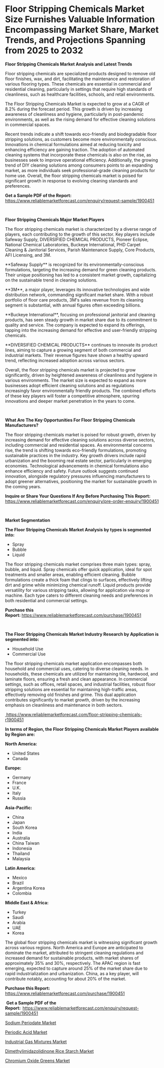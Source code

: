 <p><h1>Floor Stripping Chemicals Market Size Furnishes Valuable Information Encompassing Market Share, Market Trends, and Projections Spanning from 2025 to 2032</h1></p><p><strong>Floor Stripping Chemicals Market Analysis and Latest Trends</strong></p>
<p><p>Floor stripping chemicals are specialized products designed to remove old floor finishes, wax, and dirt, facilitating the maintenance and restoration of various flooring types. These chemicals are essential in commercial and residential cleaning, particularly in settings that require high standards of cleanliness, such as healthcare facilities, schools, and retail environments. </p><p>The Floor Stripping Chemicals Market is expected to grow at a CAGR of 8.2% during the forecast period. This growth is driven by increasing awareness of cleanliness and hygiene, particularly in post-pandemic environments, as well as the rising demand for effective cleaning solutions in commercial spaces. </p><p>Recent trends indicate a shift towards eco-friendly and biodegradable floor stripping solutions, as customers become more environmentally conscious. Innovations in chemical formulations aimed at reducing toxicity and enhancing efficiency are gaining traction. The adoption of automated cleaning systems that incorporate these chemicals is also on the rise, as businesses seek to improve operational efficiency. Additionally, the growing trend of DIY cleaning solutions among consumers points to an expanding market, as more individuals seek professional-grade cleaning products for home use. Overall, the floor stripping chemicals market is poised for significant growth in response to evolving cleaning standards and preferences.</p></p>
<p><strong>Get a Sample PDF of the Report:&nbsp;</strong> <a href="https://www.reliablemarketforecast.com/enquiry/request-sample/1900451?utm_campaign=1097&utm_medium=2&utm_source=Github&utm_content=ia&utm_term=30012025&utm_id=floor-stripping-chemicals">https://www.reliablemarketforecast.com/enquiry/request-sample/1900451</a></p>
<p>&nbsp;</p>
<p><strong>Floor Stripping Chemicals Major Market Players</strong></p>
<p><p>The floor stripping chemicals market is characterized by a diverse range of players, each contributing to the growth of this sector. Key players include Safeway Supply, DIVERSIFIED CHEMICAL PRODUCTS, Pioneer Eclipse, National Chemical Laboratories, Buckeye International, PHD Carpet Cleaning & Janitorial Services, Parish Maintenance Supply, Core Products, AFI Licensing, and 3M. </p><p>**Safeway Supply** is recognized for its environmentally-conscious formulations, targeting the increasing demand for green cleaning products. Their unique positioning has led to a consistent market growth, capitalizing on the sustainable trend in cleaning solutions.</p><p>**3M**, a major player, leverages its innovative technologies and wide distribution network, commanding significant market share. With a robust portfolio of floor care products, 3M's sales revenue from its cleaning segment is substantial, with annual figures often exceeding billions.</p><p>**Buckeye International**, focusing on professional janitorial and cleaning products, has seen steady growth in market share due to its commitment to quality and service. The company is expected to expand its offerings, tapping into the increasing demand for effective and user-friendly stripping chemicals.</p><p>**DIVERSIFIED CHEMICAL PRODUCTS** continues to innovate its product lines, aiming to capture a growing segment of both commercial and industrial markets. Their revenue figures have shown a healthy upward trend, reflecting increased adoption across various sectors.</p><p>Overall, the floor stripping chemicals market is projected to grow significantly, driven by heightened awareness of cleanliness and hygiene in various environments. The market size is expected to expand as more businesses adopt efficient cleaning solutions and as regulations increasingly favor environmentally friendly products. The combined efforts of these key players will foster a competitive atmosphere, spurring innovations and deeper market penetration in the years to come.</p></p>
<p>&nbsp;</p>
<p><strong>What Are The Key Opportunities For Floor Stripping Chemicals Manufacturers?</strong></p>
<p><p>The floor stripping chemicals market is poised for robust growth, driven by increasing demand for effective cleaning solutions across diverse sectors, including commercial and residential spaces. As environmental concerns rise, the trend is shifting towards eco-friendly formulations, promoting sustainable practices in the industry. Key growth drivers include rapid urbanization and the booming real estate sector, particularly in emerging economies. Technological advancements in chemical formulations also enhance efficiency and safety. Future outlook suggests continued innovation, alongside regulatory pressures influencing manufacturers to adopt greener alternatives, positioning the market for sustainable growth in the coming years.</p></p>
<p><strong>Inquire or Share Your Questions If Any Before Purchasing This Report:</strong> <a href="https://www.reliablemarketforecast.com/enquiry/pre-order-enquiry/1900451?utm_campaign=1097&utm_medium=2&utm_source=Github&utm_content=ia&utm_term=30012025&utm_id=floor-stripping-chemicals">https://www.reliablemarketforecast.com/enquiry/pre-order-enquiry/1900451</a></p>
<p>&nbsp;</p>
<p><strong>Market Segmentation</strong></p>
<p><strong>The Floor Stripping Chemicals Market Analysis by types is segmented into:</strong></p>
<p><ul><li>Spray</li><li>Bubble</li><li>Liquid</li></ul></p>
<p><p>The floor stripping chemicals market comprises three main types: spray, bubble, and liquid. Spray chemicals offer quick application, ideal for spot treatments and smaller areas, enabling efficient cleaning. Bubble formulations create a thick foam that clings to surfaces, effectively lifting dirt and grime while minimizing chemical runoff. Liquid products provide versatility for various stripping tasks, allowing for application via mop or machine. Each type caters to different cleaning needs and preferences in both residential and commercial settings.</p></p>
<p><strong>Purchase this Report:&nbsp;</strong><a href="https://www.reliablemarketforecast.com/purchase/1900451?utm_campaign=1097&utm_medium=2&utm_source=Github&utm_content=ia&utm_term=30012025&utm_id=floor-stripping-chemicals">https://www.reliablemarketforecast.com/purchase/1900451</a></p>
<p>&nbsp;</p>
<p><strong>The Floor Stripping Chemicals Market Industry Research by Application is segmented into:</strong></p>
<p><ul><li>Household Use</li><li>Commercial Use</li></ul></p>
<p><p>The floor stripping chemicals market application encompasses both household and commercial uses, catering to diverse cleaning needs. In households, these chemicals are utilized for maintaining tile, hardwood, and laminate floors, ensuring a fresh and clean appearance. In commercial settings, such as offices, retail spaces, and industrial facilities, robust floor stripping solutions are essential for maintaining high-traffic areas, effectively removing old finishes and grime. This dual application contributes significantly to market growth, driven by the increasing emphasis on cleanliness and maintenance in both sectors.</p></p>
<p><a href="https://www.reliablemarketforecast.com/floor-stripping-chemicals-r1900451?utm_campaign=1097&utm_medium=2&utm_source=Github&utm_content=ia&utm_term=30012025&utm_id=floor-stripping-chemicals">&nbsp;https://www.reliablemarketforecast.com/floor-stripping-chemicals-r1900451</a></p>
<p><strong>In terms of Region, the Floor Stripping Chemicals Market Players available by Region are:</strong></p>
<p>
    <p> <strong> North America: </strong>
        <ul>
            <li>United States</li>
            <li>Canada</li>
        </ul>
        </p> 
    <p> <strong> Europe: </strong>
        <ul>
            <li>Germany</li>
            <li>France</li>
            <li>U.K.</li>
            <li>Italy</li>
            <li>Russia</li>
        </ul>
        </p> 
    <p> <strong> Asia-Pacific: </strong>
        <ul>
            <li>China</li>
            <li>Japan</li>
            <li>South Korea</li>
            <li>India</li>
            <li>Australia</li>
            <li>China Taiwan</li>
            <li>Indonesia</li>
            <li>Thailand</li>
            <li>Malaysia</li>
        </ul>
        </p> 
    <p> <strong> Latin America: </strong>
        <ul>
            <li>Mexico</li>
            <li>Brazil</li>
            <li>Argentina Korea</li>
            <li>Colombia</li>
        </ul>
        </p> 
    <p> <strong> Middle East & Africa: </strong>
        <ul>
            <li>Turkey</li>
            <li>Saudi</li>
            <li>Arabia</li>
            <li>UAE</li>
            <li>Korea</li>
        </ul>
    </p>
    </p>
<p><p>The global floor stripping chemicals market is witnessing significant growth across various regions. North America and Europe are anticipated to dominate the market, attributed to stringent cleaning regulations and increased demand for sustainable products, with market shares of approximately 35% and 30%, respectively. The APAC region is fast emerging, expected to capture around 25% of the market share due to rapid industrialization and urbanization. China, as a key player, will contribute notably, accounting for about 20% of the market.</p></p>
<p><strong>Purchase this Report: </strong><a href="https://www.reliablemarketforecast.com/purchase/1900451?utm_campaign=1097&utm_medium=2&utm_source=Github&utm_content=ia&utm_term=30012025&utm_id=floor-stripping-chemicals">https://www.reliablemarketforecast.com/purchase/1900451</a></p>
<p>&nbsp;<strong>Get a Sample PDF of the Report:&nbsp;&nbsp;</strong><a href="https://www.reliablemarketforecast.com/enquiry/request-sample/1900451?utm_campaign=1097&utm_medium=2&utm_source=Github&utm_content=ia&utm_term=30012025&utm_id=floor-stripping-chemicals">https://www.reliablemarketforecast.com/enquiry/request-sample/1900451</a></p>
<p><strong></strong></p>
<p><p><a href="https://www.linkedin.com/pulse/sodium-periodate-market-predictions-taking-consideration-4jsnc?utm_campaign=1097&utm_medium=2&utm_source=Github&utm_content=ia&utm_term=30012025&utm_id=floor-stripping-chemicals">Sodium Periodate Market</a></p><p><a href="https://www.linkedin.com/pulse/revolutionizing-success-in-depth-review-theglobal-periodic-mewec?utm_campaign=1097&utm_medium=2&utm_source=Github&utm_content=ia&utm_term=30012025&utm_id=floor-stripping-chemicals">Periodic Acid Market</a></p><p><a href="https://www.linkedin.com/pulse/detailed-industrial-gas-mixtures-market-study-segmentation-u2dmf?utm_campaign=1097&utm_medium=2&utm_source=Github&utm_content=ia&utm_term=30012025&utm_id=floor-stripping-chemicals">Industrial Gas Mixtures Market</a></p><p><a href="https://github.com/delindacallegari68/Market-Research-Report-List-1/blob/main/dimethylimidazolidinone-rice-starch-market.md?utm_campaign=1097&utm_medium=2&utm_source=Github&utm_content=ia&utm_term=30012025&utm_id=floor-stripping-chemicals">Dimethylimidazolidinone Rice Starch Market</a></p><p><a href="https://github.com/elizabethdagraca/Market-Research-Report-List-5/blob/main/chromium-oxide-greens-market.md?utm_campaign=1097&utm_medium=2&utm_source=Github&utm_content=ia&utm_term=30012025&utm_id=floor-stripping-chemicals">Chromium Oxide Greens Market</a></p></p>